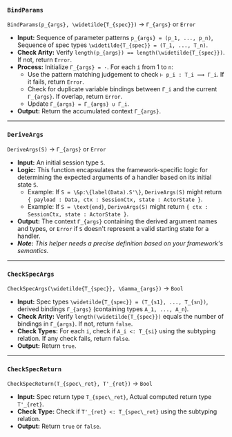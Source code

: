 ### `BindParams`
`BindParams(p_{args}, \widetilde{T_{spec}})` → `Γ_{args}` or `Error`

- **Input:** Sequence of parameter patterns `p_{args} = (p_1, ..., p_n)`, Sequence of spec types `\widetilde{T_{spec}} = (T_1, ..., T_n)`.
- **Check Arity:** Verify `length(p_{args}) == length(\widetilde{T_{spec}})`. If not, return `Error`.
- **Process:** Initialize `Γ_{args} = ·`. For each `i` from 1 to `n`:
    - Use the pattern matching judgement to check `⊢ p_i : T_i ⟹ Γ_i`. If it fails, return `Error`.
    - Check for duplicate variable bindings between `Γ_i` and the current `Γ_{args}`. If overlap, return `Error`.
    - Update `Γ_{args} = Γ_{args} ∪ Γ_i`.
- **Output:** Return the accumulated context `Γ_{args}`.

---

### `DeriveArgs`
`DeriveArgs(S)` → `Γ_{args}` or `Error`

- **Input:** An initial session type `S`.
- **Logic:** This function encapsulates the framework-specific logic for determining the expected arguments of a handler based on its initial state `S`.
    - Example: If `S = \&p:\{label(Data).S'\}`, `DeriveArgs(S)` might return `{ payload : Data, ctx : SessionCtx, state : ActorState }`.
    - Example: If `S = \text{end}`, `DeriveArgs(S)` might return `{ ctx : SessionCtx, state : ActorState }`.
- **Output:** The context `Γ_{args}` containing the derived argument names and types, or `Error` if `S` doesn't represent a valid starting state for a handler.
- _**Note:** This helper needs a precise definition based on your framework's semantics._

---

### `CheckSpecArgs`
`CheckSpecArgs(\widetilde{T_{spec}}, \Gamma_{args})` → `Bool`

- **Input:** Spec types `\widetilde{T_{spec}} = (T_{s1}, ..., T_{sn})`, derived bindings `Γ_{args}` (containing types `A_1, ..., A_n`).
- **Check Arity:** Verify `length(\widetilde{T_{spec}})` equals the number of bindings in `Γ_{args}`. If not, return `false`.
- **Check Types:** For each `i`, check if `A_i <: T_{si}` using the subtyping relation. If any check fails, return `false`.
- **Output:** Return `true`.

---
### `CheckSpecReturn`
`CheckSpecReturn(T_{spec\_ret}, T'_{ret})` → `Bool`

- **Input:** Spec return type `T_{spec\_ret}`, Actual computed return type `T'_{ret}`.
- **Check Type:** Check if `T'_{ret} <: T_{spec\_ret}` using the subtyping relation.
- **Output:** Return `true` or `false`.